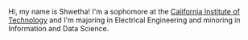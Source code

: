 Hi, my name is Shwetha! I'm a sophomore at the [California Institute of Technology](https://www.caltech.edu/) and I'm majoring in Electrical Engineering and minoring in Information and Data Science.
